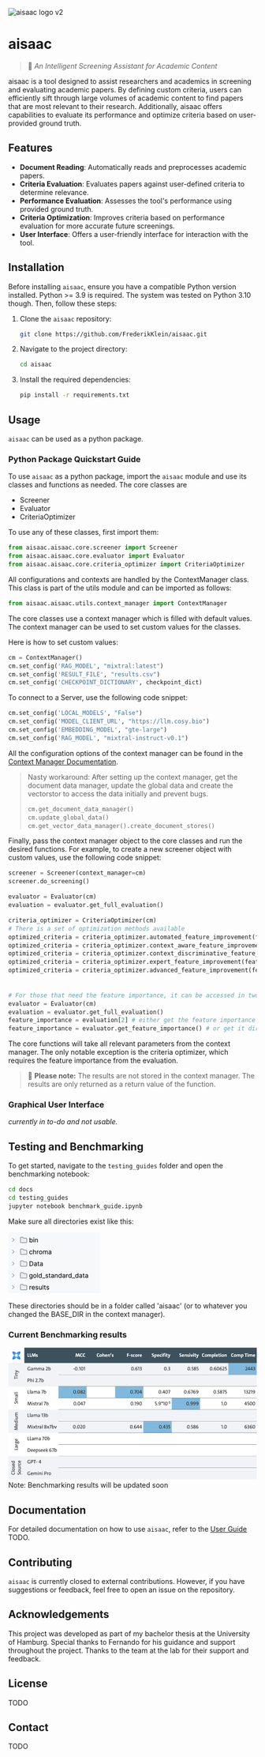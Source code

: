 ![aisaac logo v2](https://github.com/FrederikKlein/aisaac/assets/94715827/90a82ee5-9b58-4839-ac48-01d82123eab9)



# aisaac
> **🔮** *An Intelligent Screening Assistant for Academic Content*

aisaac is a tool designed to assist researchers and academics in screening and evaluating academic papers. By defining custom criteria, users can efficiently sift through large volumes of academic content to find papers that are most relevant to their research. Additionally, aisaac offers capabilities to evaluate its performance and optimize criteria based on user-provided ground truth.

## Features
- **Document Reading**: Automatically reads and preprocesses academic papers.
- **Criteria Evaluation**: Evaluates papers against user-defined criteria to determine relevance.
- **Performance Evaluation**: Assesses the tool's performance using provided ground truth.
- **Criteria Optimization**: Improves criteria based on performance evaluation for more accurate future screenings.
- **User Interface**: Offers a user-friendly interface for interaction with the tool.

## Installation

Before installing `aisaac`, ensure you have a compatible Python version installed. Python >= 3.9 is required. The system was tested on Python 3.10 though.
Then, follow these steps:

1. Clone the `aisaac` repository:
   ```bash
   git clone https://github.com/FrederikKlein/aisaac.git
    ```
2. Navigate to the project directory:
    ```bash
    cd aisaac
    ```
3. Install the required dependencies:
   ```bash
   pip install -r requirements.txt
   ```

## Usage
`aisaac` can be used as a python package. 
<!--- 
or through its graphical user interface (GUI) 
--->

### Python Package Quickstart Guide
To use `aisaac` as a python package, import the `aisaac` module and use its classes and functions as needed. 
The core classes are
- Screener
- Evaluator
- CriteriaOptimizer

To use any of these classes, first import them:
```python
from aisaac.aisaac.core.screener import Screener
from aisaac.aisaac.core.evaluator import Evaluator
from aisaac.aisaac.core.criteria_optimizer import CriteriaOptimizer
```

All configurations and contexts are handled by the ContextManager class. This class is part of the utils module and can be imported as follows:
```python
from aisaac.aisaac.utils.context_manager import ContextManager
```

The core classes use a context manager which is filled with default values. The context manager can be used to set custom values for the classes.

Here is how to set custom values:
```python
cm = ContextManager()
cm.set_config('RAG_MODEL', "mixtral:latest")
cm.set_config('RESULT_FILE', "results.csv")
cm.set_config('CHECKPOINT_DICTIONARY', checkpoint_dict)
```

To connect to a Server, use the following code snippet:
```python
cm.set_config('LOCAL_MODELS', "False")
cm.set_config('MODEL_CLIENT_URL', "https://llm.cosy.bio")
cm.set_config('EMBEDDING_MODEL', "gte-large")
cm.set_config('RAG_MODEL', "mixtral-instruct-v0.1")
```
All the configuration options of the context manager can be found in the [Context Manager Documentation](docs/context_manager.md).
> Nasty workaround: After setting up the context manager, get the document data manager, update the global data and create the vectorstor to access the data initially and prevent bugs.
>```python
>cm.get_document_data_manager()
>cm.update_global_data()
>cm.get_vector_data_manager().create_document_stores()
>```


Finally, pass the context manager object to the core classes and run the desired functions. For example, to create a new screener object with custom values, use the following code snippet:
```python
screener = Screener(context_manager=cm)
screener.do_screening()
```

```python
evaluator = Evaluator(cm)
evaluation = evaluator.get_full_evaluation()
```

```python
criteria_optimizer = CriteriaOptimizer(cm)
# There is a set of optimization methods available
optimized_criteria = criteria_optimizer.automated_feature_improvement(feature_importance) # automatic
optimized_criteria = criteria_optimizer.context_aware_feature_improvement(feature_importance) # automatic
optimized_criteria = criteria_optimizer.context_discriminative_feature_improvement(feature_importance) # automatic
optimized_criteria = criteria_optimizer.expert_feature_improvement(feature_importance, annotations(optional)) # human in the loop
optimized_criteria = criteria_optimizer.advanced_feature_improvement(feature_importance, annotations) # human in the loop


# For those that need the feature importance, it can be accessed in two ways
evaluator = Evaluator(cm)
evaluation = evaluator.get_full_evaluation()
feature_importance = evaluation[2] # either get the feature importance from the full evaluation
feature_importance = evaluator.get_feature_importance() # or get it directly
```


The core functions will take all relevant parameters from the context manager. 
The only notable exception is the criteria optimizer, which requires the feature importance from the evaluation.
> 🚨 **Please note:** 
> The results are not stored in the context manager. The results are only returned as a return value of the function.



### Graphical User Interface
_currently in to-do and not usable._
<!---
To use `aisaac` via the graphical user interface, run the following command:
   ```bash
   streamlit run uisaac.py
   ```
--->

## Testing and Benchmarking
To get started, navigate to the `testing_guides` folder and open the benchmarking notebook:
```bash
cd docs
cd testing_guides
jupyter notebook benchmark_guide.ipynb
```

Make sure all directories exist like this:

![img.png](docs/images/img.png)

These directories should be in a folder called 'aisaac' (or to whatever you changed the BASE_DIR in the context manager).

### Current Benchmarking results
![img_1.png](docs/images/img_1.png)
Note: Benchmarking results will be updated soon

## Documentation
For detailed documentation on how to use `aisaac`, refer to the [User Guide](docs/user_guide.md) TODO.

## Contributing
`aisaac` is currently closed to external contributions. However, if you have suggestions or feedback, feel free to open an issue on the repository.

## Acknowledgements
This project was developed as part of my bachelor thesis at the University of Hamburg.
Special thanks to Fernando for his guidance and support throughout the project.
Thanks to the team at the lab for their support and feedback.

## License
TODO

## Contact
TODO
